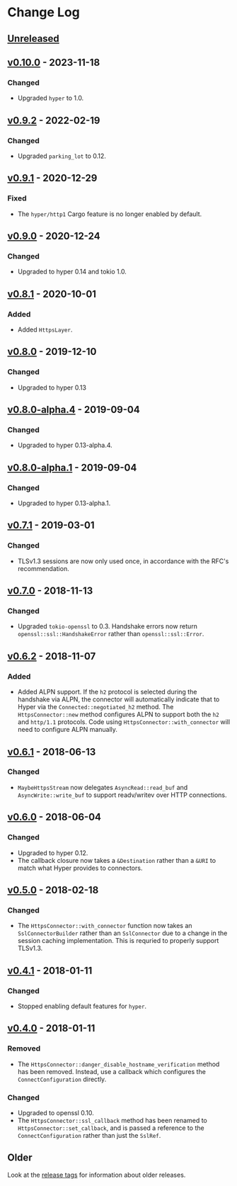 # Change Log

## [Unreleased]

## [v0.10.0] - 2023-11-18

### Changed

* Upgraded `hyper` to 1.0.

## [v0.9.2] - 2022-02-19

### Changed

* Upgraded `parking_lot` to 0.12.

## [v0.9.1] - 2020-12-29

### Fixed

* The `hyper/http1` Cargo feature is no longer enabled by default.

## [v0.9.0] - 2020-12-24

### Changed

* Upgraded to hyper 0.14 and tokio 1.0.

## [v0.8.1] - 2020-10-01

### Added

* Added `HttpsLayer`.

## [v0.8.0] - 2019-12-10

### Changed

* Upgraded to hyper 0.13

## [v0.8.0-alpha.4] - 2019-09-04

### Changed

* Upgraded to hyper 0.13-alpha.4.

## [v0.8.0-alpha.1] - 2019-09-04

### Changed

* Upgraded to hyper 0.13-alpha.1.

## [v0.7.1] - 2019-03-01

### Changed

* TLSv1.3 sessions are now only used once, in accordance with the RFC's recommendation.

## [v0.7.0] - 2018-11-13

### Changed

* Upgraded `tokio-openssl` to 0.3. Handshake errors now return `openssl::ssl::HandshakeError`
    rather than `openssl::ssl::Error`.

## [v0.6.2] - 2018-11-07

### Added

* Added ALPN support. If the `h2` protocol is selected during the handshake via ALPN, the connector
    will automatically indicate that to Hyper via the `Connected::negotiated_h2` method. The
    `HttpsConnector::new` method configures ALPN to support both the `h2` and `http/1.1` protocols.
    Code using `HttpsConnector::with_connector` will need to configure ALPN manually.

## [v0.6.1] - 2018-06-13

### Changed

* `MaybeHttpsStream` now delegates `AsyncRead::read_buf` and `AsyncWrite::write_buf` to support
    readv/writev over HTTP connections.

## [v0.6.0] - 2018-06-04

### Changed

* Upgraded to hyper 0.12.
* The callback closure now takes a `&Destination` rather than a `&URI` to match what Hyper provides
    to connectors.

## [v0.5.0] - 2018-02-18

### Changed

* The `HttpsConnector::with_connector` function now takes an `SslConnectorBuilder` rather than an
    `SslConnector` due to a change in the session caching implementation. This is requried to
    properly support TLSv1.3.

## [v0.4.1] - 2018-01-11

### Changed

* Stopped enabling default features for `hyper`.

## [v0.4.0] - 2018-01-11

### Removed

* The `HttpsConnector::danger_disable_hostname_verification` method has been removed. Instead, use
    a callback which configures the `ConnectConfiguration` directly.

### Changed

* Upgraded to openssl 0.10.
* The `HttpsConnector::ssl_callback` method has been renamed to `HttpsConnector::set_callback`,
    and is passed a reference to the `ConnectConfiguration` rather than just the `SslRef`.

## Older

Look at the [release tags] for information about older releases.

[Unreleased]: https://github.com/sfackler/hyper-openssl/compare/0.10.0...master
[v0.10.0]: https://github.com/sfackler/hyper-openssl/compare/0.9.2...0.10.0
[v0.9.2]: https://github.com/sfackler/hyper-openssl/compare/0.9.1...0.9.2
[v0.9.1]: https://github.com/sfackler/hyper-openssl/compare/0.9.0...0.9.1
[v0.9.0]: https://github.com/sfackler/hyper-openssl/compare/0.8.1...0.9.0
[v0.8.1]: https://github.com/sfackler/hyper-openssl/compare/0.8.0...0.8.1
[v0.8.0]: https://github.com/sfackler/hyper-openssl/compare/0.8.0-alpha.4...0.8.0
[v0.8.0-alpha.4]: https://github.com/sfackler/hyper-openssl/compare/0.8.0-alpha.1...0.8.0-alpha.4
[v0.8.0-alpha.1]: https://github.com/sfackler/hyper-openssl/compare/0.7.1...0.8.0-alpha.1
[v0.7.1]: https://github.com/sfackler/hyper-openssl/compare/0.7.0...0.7.1
[v0.7.0]: https://github.com/sfackler/hyper-openssl/compare/0.6.2...0.7.0
[v0.6.2]: https://github.com/sfackler/hyper-openssl/compare/0.6.1...0.6.2
[v0.6.1]: https://github.com/sfackler/hyper-openssl/compare/0.6.0...0.6.1
[v0.6.0]: https://github.com/sfackler/hyper-openssl/compare/0.5.0...0.6.0
[v0.5.0]: https://github.com/sfackler/hyper-openssl/compare/0.4.1...0.5.0
[v0.4.1]: https://github.com/sfackler/hyper-openssl/compare/0.4.0...0.4.1
[v0.4.0]: https://github.com/sfackler/hyper-openssl/compare/0.3.1...0.4.0
[release tags]: https://github.com/sfackler/hyper-openssl/releases
